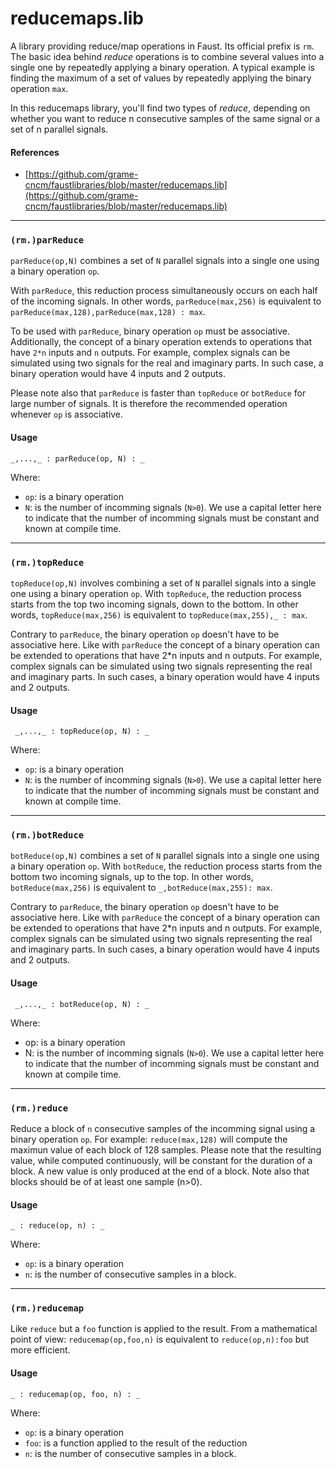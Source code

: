 #  reducemaps.lib 

A library providing reduce/map operations in Faust. Its official prefix is
`rm`. The basic idea behind _reduce_ operations is to combine several values
into a single one by repeatedly applying a binary operation. A typical
example is finding the maximum of a set of values by repeatedly applying the
binary operation `max`.

In this reducemaps library, you'll find two types of _reduce_, depending on
whether you want to reduce n consecutive samples of the same signal or a set
of n parallel signals.

#### References
* [https://github.com/grame-cncm/faustlibraries/blob/master/reducemaps.lib](https://github.com/grame-cncm/faustlibraries/blob/master/reducemaps.lib)

----

### `(rm.)parReduce`

`parReduce(op,N)` combines a set of `N` parallel signals into a single one
using a binary operation `op`.

With `parReduce`, this reduction process simultaneously occurs on each half
of the incoming signals. In other words, `parReduce(max,256)` is equivalent
to `parReduce(max,128),parReduce(max,128) : max`.

To be used with `parReduce`, binary operation `op` must be associative.
Additionally, the concept of a binary operation extends to operations
that have `2*n` inputs and `n` outputs. For example, complex signals can be
simulated using two signals for the real and imaginary parts. In
such case, a binary operation would have 4 inputs and 2 outputs.

Please note also that `parReduce` is faster than `topReduce` or `botReduce`
for large number of signals. It is therefore the recommended operation
whenever `op` is associative.

#### Usage

```
_,...,_ : parReduce(op, N) : _
```

Where:

* `op`: is a binary operation 
* `N`: is the number of incomming signals (`N>0`). We use a capital letter
here to indicate that the number of incomming signals must be constant and
known at compile time.

----

### `(rm.)topReduce`

`topReduce(op,N)` involves combining a set of `N` parallel signals into a
single one using a binary operation `op`. With `topReduce`, the reduction
process starts from the top two incoming signals, down to the bottom. In
other words, `topReduce(max,256)` is equivalent to `topReduce(max,255),_ : max`.

Contrary to `parReduce`, the binary operation `op` doesn't have to be
associative here. Like with `parReduce` the concept of a binary operation can be
extended to operations that have 2*n inputs and n outputs. For example,
complex signals can be simulated using two signals representing the real and
imaginary parts. In such cases, a binary operation would have 4 inputs and 2
outputs.

#### Usage

```
 _,...,_ : topReduce(op, N) : _
```

Where:

* `op`: is a binary operation
* `N`: is the number of incomming signals (`N>0`). We use a capital letter
here to indicate that the number of incomming signals must be constant and
known at compile time.

----

### `(rm.)botReduce`

`botReduce(op,N)` combines a set of `N` parallel signals into a single one
using a binary operation `op`. With `botReduce`, the reduction process starts
from the bottom two incoming signals, up to the top. In other words,
`botReduce(max,256)` is equivalent to `_,botReduce(max,255): max`.

Contrary to `parReduce`, the binary operation `op` doesn't have to be
associative here. Like with `parReduce` the concept of a binary operation can be
extended to operations that have 2*n inputs and n outputs. For example,
complex signals can be simulated using two signals representing the real and
imaginary parts. In such cases, a binary operation would have 4 inputs and 2
outputs.

#### Usage

```
 _,...,_ : botReduce(op, N) : _
```

Where:

* op: is a binary operation
* N: is the number of incomming signals (`N>0`). We use a capital letter
here to indicate that the number of incomming signals must be constant and
known at compile time.

----

### `(rm.)reduce`

Reduce a block of `n` consecutive samples of the incomming signal using a
binary operation `op`. For example: `reduce(max,128)` will compute the
maximun value of each block of 128 samples. Please note that the resulting
value, while computed continuously, will be constant for the duration of a
block. A new value is only produced at the end of a block. Note also that
blocks should be of at least one sample (n>0).

#### Usage

```
_ : reduce(op, n) : _
```

Where:

* `op`: is a binary operation
* `n`: is the number of consecutive samples in a block. 

----

### `(rm.)reducemap`

Like `reduce` but a `foo` function is applied to the result. From
a mathematical point of view:
`reducemap(op,foo,n)` is equivalent to `reduce(op,n):foo`
but more efficient.

#### Usage

```
_ : reducemap(op, foo, n) : _
```

Where:

* `op`: is a binary operation
* `foo`: is a function applied to the result of the reduction
* `n`: is the number of consecutive samples in a block. 
